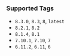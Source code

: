 ### Supported Tags

* `8.3.0`, `8.3`, `8`, `latest`
* `8.2.1`, `8.2`
* `8.1.4`, `8.1`
* `7.10.1`, `7.10`, `7`
* `6.11.2`, `6.11`, `6`
